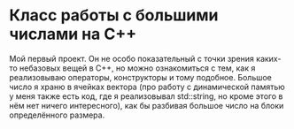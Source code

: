 # Класс работы с большими числами на С++
Мой первый проект. Он не особо показательный с точки зрения каких-то небазовых вещей в С++, но можно ознакомиться с тем,
как я реализовываю операторы, конструкторы и тому подобное.
Большое число я храню в ячейках вектора (про работу с динамической памятью у меня также есть код, где я реализовывал std::string, но кроме этого в нём
нет ничего интересного), как бы разбивая большое число на блоки определённого размера.
